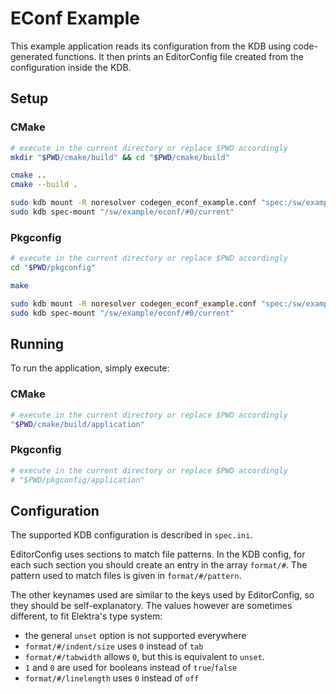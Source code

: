 # EConf Example

This example application reads its configuration from the KDB using code-generated functions.
It then prints an EditorConfig file created from the configuration inside the KDB.

## Setup

### CMake

```sh
# execute in the current directory or replace $PWD accordingly
mkdir "$PWD/cmake/build" && cd "$PWD/cmake/build"

cmake ..
cmake --build .

sudo kdb mount -R noresolver codegen_econf_example.conf "spec:/sw/example/econf/#0/current" specload "app=$PWD/application"
sudo kdb spec-mount "/sw/example/econf/#0/current"
```

### Pkgconfig

```sh
# execute in the current directory or replace $PWD accordingly
cd "$PWD/pkgconfig"

make

sudo kdb mount -R noresolver codegen_econf_example.conf "spec:/sw/example/econf/#0/current" specload "app=$PWD/application"
sudo kdb spec-mount "/sw/example/econf/#0/current"
```

## Running

To run the application, simply execute:

### CMake

```sh
# execute in the current directory or replace $PWD accordingly
"$PWD/cmake/build/application"
```

### Pkgconfig

```sh
# execute in the current directory or replace $PWD accordingly
# "$PWD/pkgconfig/application"
```

## Configuration

The supported KDB configuration is described in `spec.ini`.

EditorConfig uses sections to match file patterns. In the KDB config, for each such section you should
create an entry in the array `format/#`. The pattern used to match files is given in `format/#/pattern`.

The other keynames used are similar to the keys used by EditorConfig, so they should be self-explanatory.
The values however are sometimes different, to fit Elektra's type system:

- the general `unset` option is not supported everywhere
- `format/#/indent/size` uses `0` instead of `tab`
- `format/#/tabwidth` allows `0`, but this is equivalent to `unset`.
- `1` and `0` are used for booleans instead of `true`/`false`
- `format/#/linelength` uses `0` instead of `off`
